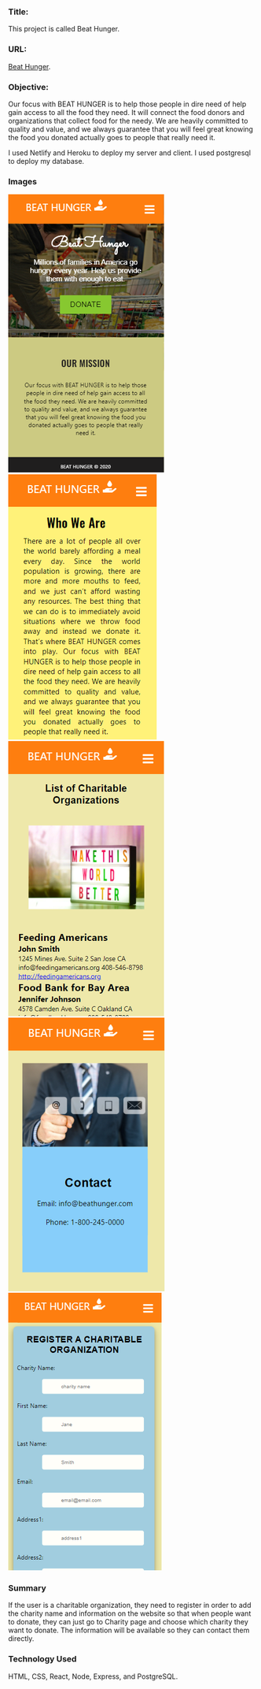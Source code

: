 ### Title: 
This project is called Beat Hunger.

### URL: 
[Beat Hunger](https://cranky-benz-b56cef.netlify.app/).

### Objective: 
Our focus with BEAT HUNGER is to help those people in dire need of help gain access to all the food they need. It will connect the food donors and organizations that collect food for the needy. We are heavily committed to quality and value, and we always guarantee that you will feel great knowing the food you donated actually goes to people that really need it.

I used Netlify and Heroku to deploy my server and client. I used postgresql to deploy my database.

### Images

![home page](public/images/home-page.PNG)
![about page](public/images/who-we-are-page.PNG)
![charities page](public/images/charity-page.PNG)
![contact page](public/images/contact-page.PNG)
![form page](public/images/form-page.PNG)

### Summary
If the user is a charitable organization, they need to register in order to add the charity name and information on the website so that when people want to donate, they can just go to Charity page and choose which charity they want to donate. The information will be available so they can contact them directly. 

### Technology Used
HTML, CSS, React, Node, Express, and PostgreSQL.